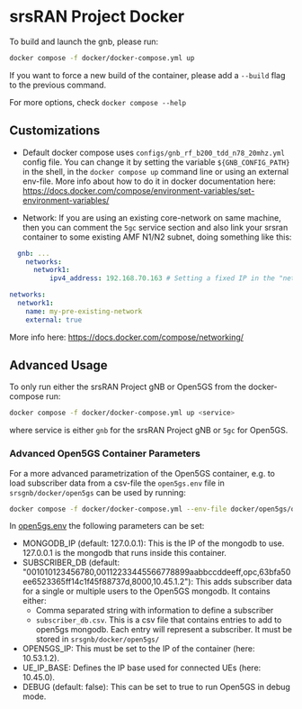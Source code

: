 # srsRAN Project Docker

To build and launch the gnb, please run:

```bash
docker compose -f docker/docker-compose.yml up
```

If you want to force a new build of the container, please add a `--build` flag to the previous command.

For more options, check `docker compose --help`

## Customizations

- Default docker compose uses `configs/gnb_rf_b200_tdd_n78_20mhz.yml` config file. You can change it by setting the variable `${GNB_CONFIG_PATH}` in the shell, in the `docker compose up` command line or using an external env-file. More info about how to do it in docker documentation here: <https://docs.docker.com/compose/environment-variables/set-environment-variables/>

- Network: If you are using an existing core-network on same machine, then you can comment the `5gc` service section and also link your srsran container to some existing AMF N1/N2 subnet, doing something like this:

```yml
  gnb: ...
    networks:
      network1:
          ipv4_address: 192.168.70.163 # Setting a fixed IP in the "network1" net

networks:
  network1:
    name: my-pre-existing-network
    external: true
```

More info here: <https://docs.docker.com/compose/networking/>

## Advanced Usage

To only run either the srsRAN Project gNB or Open5GS from the docker-compose run:

```bash
docker compose -f docker/docker-compose.yml up <service>
```

where service is either `gnb` for the srsRAN Project gNB or `5gc` for Open5GS.

### Advanced Open5GS Container Parameters

For a more advanced parametrization of the Open5GS container, e.g. to load subscriber data from a csv-file the `open5gs.env` file in `srsgnb/docker/open5gs` can be used by running:

```bash
docker compose -f docker/docker-compose.yml --env-file docker/open5gs/open5gs.env up
```

In [open5gs.env](open5gs/open5gs.env) the following parameters can be set:

- MONGODB_IP (default: 127.0.0.1): This is the IP of the mongodb to use. 127.0.0.1 is the mongodb that runs inside this container.
- SUBSCRIBER_DB (default: "001010123456780,00112233445566778899aabbccddeeff,opc,63bfa50ee6523365ff14c1f45f88737d,8000,10.45.1.2"): This adds subscriber data for a single or multiple users to the Open5GS mongodb. It contains either:
  - Comma separated string with information to define a subscriber
  - `subscriber_db.csv`. This is a csv file that contains entries to add to open5gs mongodb. Each entry will represent a subscriber. It must be stored in `srsgnb/docker/open5gs/`
- OPEN5GS_IP: This must be set to the IP of the container (here: 10.53.1.2).
- UE_IP_BASE: Defines the IP base used for connected UEs (here: 10.45.0).
- DEBUG (default: false): This can be set to true to run Open5GS in debug mode.
